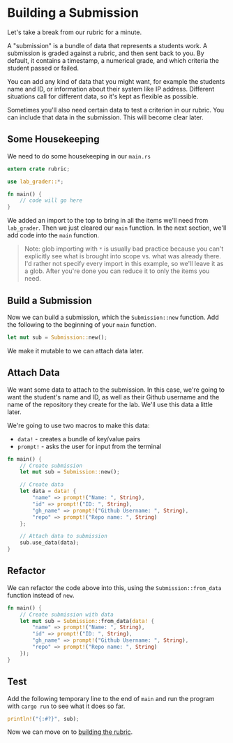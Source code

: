 # Building a Submission
Let's take a break from our rubric for a minute.

A "submission" is a bundle of data that represents a students work. A submission is graded against a rubric, and then sent back to you. By default, it contains a timestamp, a numerical grade, and which criteria the student passed or failed.

You can add any kind of data that you might want, for example the students name and ID, or information about their system like IP address. Different situations call for different data, so it's kept as flexible as possible.

Sometimes you'll also need certain data to test a criterion in our rubric. You can include that data in the submission. This will become clear later.

## Some Housekeeping
We need to do some housekeeping in our `main.rs`

```rust ,noplaypen
extern crate rubric;

use lab_grader::*;

fn main() {
    // code will go here
}
```

We added an import to the top to bring in all the items we'll need from `lab_grader`. Then we just cleared our `main` function. In the next section, we'll add code into the `main` function.

> Note: glob importing with `*` is usually bad practice because you can't explicitly see what is brought into scope vs. what was already there. I'd rather not specify every import in this example, so we'll leave it as a glob. After you're done you can reduce it to only the items you need.


## Build a Submission
Now we can build a submission, which the `Submission::new` function. Add the following to the beginning of your `main` function.
```rust ,noplaypen
let mut sub = Submission::new();
```
We make it mutable to we can attach data later.

## Attach Data
We want some data to attach to the submission. In this case, we're going to want the student's name and ID, as well as their Github username and the name of the repository they create for the lab. We'll use this data a little later.

We're going to use two macros to make this data:
- `data!` - creates a bundle of key/value pairs
- `prompt!` - asks the user for input from the terminal

```rust ,noplaypen
fn main() {
    // Create submission
    let mut sub = Submission::new();

    // Create data
    let data = data! {
        "name" => prompt!("Name: ", String),
        "id" => prompt!("ID: ", String),
        "gh_name" => prompt!("Github Username: ", String),
        "repo" => prompt!("Repo name: ", String)
    };

    // Attach data to submission
    sub.use_data(data);
}
```

## Refactor
We can refactor the code above into this, using the `Submission::from_data` function instead of `new`.

```rust ,noplaypen
fn main() {
    // Create submission with data
    let mut sub = Submission::from_data(data! {
        "name" => prompt!("Name: ", String),
        "id" => prompt!("ID: ", String),
        "gh_name" => prompt!("Github Username: ", String),
        "repo" => prompt!("Repo name: ", String)
    });
}

```

## Test
Add the following temporary line to the end of `main` and run the program with `cargo run` to see what it does so far.

```rust ,noplaypen
println!("{:#?}", sub);
```

Now we can move on to [building the rubric](rubric.md).
